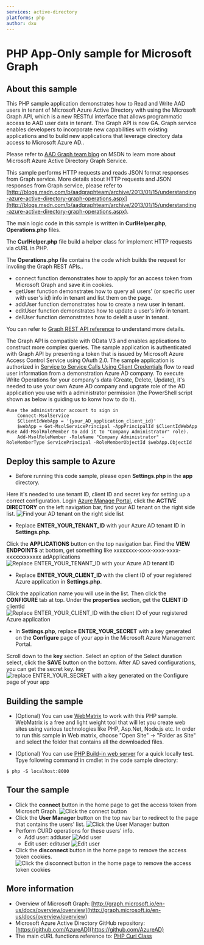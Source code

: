 ```yaml
---
services: active-directory
platforms: php
author: dxu
---
```


# PHP App-Only sample for Microsoft Graph

## About this sample
This PHP sample application demonstrates how to Read and Write AAD users in tenant of Microsoft Azure Active Directory with using the Microsoft Graph API, which is a new RESTful interface that allows programmatic access to AAD user data in tenant. The Graph API is now GA. Graph service enables developers to incorporate new capabilities with existing applications and to build new applications that leverage directory data access to Microsoft Azure AD..

Please refer to [AAD Graph team blog](http://blogs.msdn.com/b/aadgraphteam/) on MSDN to learn more about Microsoft Azure Active Directory Graph Service.

This sample performs HTTP requests and reads JSON format responses from Graph service. More details about HTTP requests and JSON responses from Graph service, please refer to [http://blogs.msdn.com/b/aadgraphteam/archive/2013/01/15/understanding-azure-active-directory-graph-operations.aspx](http://blogs.msdn.com/b/aadgraphteam/archive/2013/01/15/understanding-azure-active-directory-graph-operations.aspx).

The main logic code in this sample is written in **CurlHelper.php**, **Operations.php** files.

The **CurlHelper.php** file build a helper class for implement HTTP requests via cURL in PHP.

The **Operations.php** file contains the code which builds the request for involing the Graph REST APIs..

- connect function demonstrates how to apply for an access token from Microsoft Graph and save it in cookies.
- getUser function demonstrates how to query all users' (or specific user with user's id) info in tenant and list them on the page.
- addUser function demonstrates how to create a new user in tenant.
- editUser function demonstrates how to update a user's info in tenant.
- delUser function demonstrates how to delelt a user in tenant.

You can refer to [Graph REST API reference](http://graph.microsoft.io/en-us/docs/api-reference/v1.0/resources/user) to understand more details.

The Graph API is compatible with OData V3 and enables applications to construct more complex queries. The sample application is authenticated with Graph API by presenting a token that is issued by Microsoft Azure Access Control Service using OAuth 2.0. The sample application is authorized in [Service to Service Calls Using Client Credentials](https://msdn.microsoft.com/en-us/library/azure/dn645543.aspx?f=255&MSPPError=-2147217396) flow to read user information from a demonstration Azure AD company. To execute Write Operations for your company's data (Create, Delete, Update), it's needed to use your own Azure AD company and upgrate role of the AD application you use with a administrator permission (the PowerShell script shown as below is guiding us to konw how to do it).

```
#use the administrator account to sign in
    Connect-MsolService
    $ClientIdWebApp = '{your_AD_application_client_id}'
    $webApp = Get-MsolServicePrincipal -AppPrincipalId $ClientIdWebApp
#use Add-MsolRoleMember to add it to "Company Administrator" role).
    Add-MsolRoleMember -RoleName "Company Administrator" -RoleMemberType ServicePrincipal -RoleMemberObjectId $webApp.ObjectId
```

## Deploy this sample to Azure
- Before running this code sample, please open **Settings.php** in the **app** directory.

Here it's needed to use tenant ID, client ID and secret key for setting up a correct configuration. Login [Azure Manage Portal](https://manage.windowsazure.com/), click the **ACTIVE DIRECTORY** on the left navigation bar, find your AD tenant on the right side list.
![Find your AD tenant on the right side list](./1.png)


- Replace **ENTER_YOUR_TENANT_ID** with your Azure AD tenant ID in **Settings.php**.

Click the **APPLICATIONS** button on the top navigation bar. Find the **VIEW ENDPOINTS** at bottom, get something like xxxxxxxx-xxxx-xxxx-xxxx-xxxxxxxxxxxx adApplications
![Replace ENTER_YOUR_TENANT_ID with your Azure AD tenant ID](./2.png)

- Replace **ENTER_YOUR_CLIENT_ID** with the client ID of your registered Azure application in **Settings.php**.

Click the application name you will use in the list. Then click the **CONFIGURE** tab at top. Under the **properties** section, get the **CLIENT ID** clientId
![Replace ENTER_YOUR_CLIENT_ID with the client ID of your registered Azure application](./3.png)

- In **Settings.php**, replace **ENTER_YOUR_SECRET** with a key generated on the **Configure** page of your app in the Microsoft Azure Management Portal.

Scroll down to the **key** section. Select an option of the Select duration select, click the **SAVE** button on the bottom. After AD saved configurations, you can get the secret key. key
![replace ENTER_YOUR_SECRET with a key generated on the Configure page of your app](./4.png)
## Building the sample

- (Optional) You can use [WebMatrix](http://www.microsoft.com/web/webmatrix/) to work with this PHP sample. WebMatrix is a free and light weight tool that will let you create web sites using various technologies like PHP, Asp.Net, Node.js etc. In order to run this sample in Web matrix, choose "Open Site" -> "Folder as Site" and select the folder that contains all the downloaded files.

- (Optional) You can use [PHP Build-in web server](http://php.net/manual/en/features.commandline.webserver.php) for a quick locally test.
Tpye following command in cmdlet in the code sample directory:


```
$ php -S localhost:8000
```

## Tour the sample
- Click the **connect** button in the home page to get the access token from Microsoft Graph.
![Click the connect button](./5.png)
- Click the **User Manager** button on the top nav bar to redirect to the page that contains the users' list.
![Click the User Manager button](./6.png)
- Perform CURD operations for these users' info.
  - Add user: adduser
  ![Add user](./7.png)
  - Edit user: edituser
![Edit user](./8.png)
- Click the **disconnect** button in the home page to remove the access token cookies.
![Click the disconnect button in the home page to remove the access token cookies](./9.png)

## More information
- Overview of Microsoft Graph: [http://graph.microsoft.io/en-us/docs/overview/overview](http://graph.microsoft.io/en-us/docs/overview/overview)
- Microsoft Azure Active Directory GitHub repository: [https://github.com/AzureAD](https://github.com/AzureAD)
- The main cURL functions reference to: [PHP Curl Class](https://github.com/php-curl-class/php-curl-class#php-curl-class-http-requests-made-easy)
